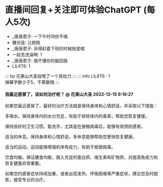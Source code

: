 # 直播间回复+关注即可体验ChatGPT (每人5次)
<ul class="gpt-fix-window"><li>_唐唐君子: <span style="color:var(--vp-c-brand);"> 一下午时间你不唱</span></li><li>雕光徒: <span style="color:var(--vp-c-brand);"> 让她拖</span></li><li>_唐唐君子: <span style="color:var(--vp-c-brand);"> 非得赶着下班的时候拖堂唱</span></li><li>一起去洗澡啊: <span style="color:var(--vp-c-brand);"> 1</span></li><li>_唐唐君子: <span style="color:var(--vp-c-brand);"> 搞不懂你的脑回路</span></li><li>LlL6T6: <span style="color:var(--vp-c-brand);"> 1</span></li></ul>

::: tip 花果山大圣投喂了一个真给力
:::
::: info LlL6T6   :<span style="color:var(--vp-c-brand);"> 1 </span>     
 弹幕字数少于5，不算数哦
:::
#### 我最近感冒了，该如何治疗呢？ @ 花果山大圣  2022-12-15 9:16:27
如果您最近感冒了，最好的治疗方法就是保持身体和心情舒适，并采取以下措施：

多喝水。保持身体内的水分充足，有助于排除体内的毒素，帮助您恢复健康。

保持良好的卫生习惯。勤洗手，尤其是在接触病毒后，能够有效预防感冒。

适当的休息。保持身体和心情舒适，多休息能够帮助您更快恢复健康。

适当的运动。运动能够增强机体免疫力，有助于抵御病毒。

饮食均衡。保证膳食均衡，摄入充足的蛋白质、维生素和矿物质，对提高免疫力和恢复健康非常重要。

 如果您的感冒症状持续加重，或者出现发热、呼吸困难等严重症状，建议您及时就医，接受专业的治疗。